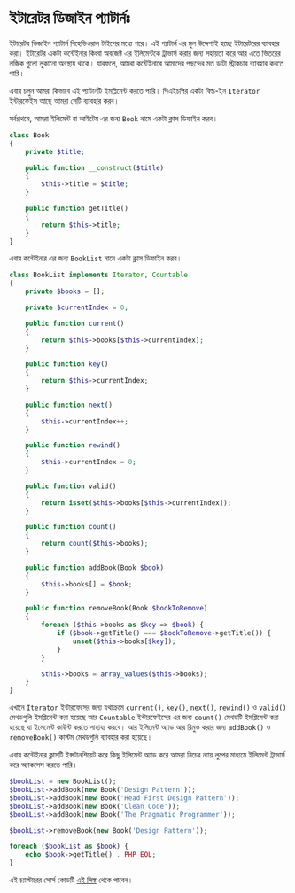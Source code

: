 # ইটারেটর ডিজাইন প্যাটার্নঃ

ইটারেটর ডিজাইন প্যাটার্ন বিহেভিওরাল টাইপের মধ্যে পরে।
এই প্যাটার্ন এর মুল উদ্দেশ্যই হচ্ছে ইটারেটরের ব্যাবহার করা।
ইটারেটর একটা কন্টেইনার কিংবা অবজেক্ট এর ইলিমেন্টকে ট্রাভার্স করার জন্য সহায়তা করে আর এতে ভিতরের লজিক গুলো লুকানো অবস্থায় থাকে।
যারফলে, আমরা কন্টেইনারে আমাদের পছন্দের মত ডাটা স্ট্রাকচার ব্যাবহার করতে পারি।

এবার চলুন আমরা কিভাবে এই প্যাটার্নটি ইমপ্লিমেন্ট করতে পারি।
পিএইচপির একটা বিল্ড-ইন `Iterator` ইন্টারফেইস আছে আমরা সেটি ব্যাবহার করব।

সর্বপ্রথমে, আমরা ইলিমেন্ট বা আইটেম এর জন্য `Book` নামে একটা ক্লাস ডিফাইন করব।

```php
class Book
{
    private $title;

    public function __construct($title)
    {
        $this->title = $title;
    }

    public function getTitle()
    {
        return $this->title;
    }
}
```

এবার কন্টেইনার এর জন্য `BookList` নামে একটা ক্লাস ডিফাইন করব।

```php
class BookList implements Iterator, Countable
{
    private $books = [];

    private $currentIndex = 0;

    public function current()
    {
        return $this->books[$this->currentIndex];
    }

    public function key()
    {
        return $this->currentIndex;
    }

    public function next()
    {
        $this->currentIndex++;
    }

    public function rewind()
    {
        $this->currentIndex = 0;
    }

    public function valid()
    {
        return isset($this->books[$this->currentIndex]);
    }

    public function count()
    {
        return count($this->books);
    }

    public function addBook(Book $book)
    {
        $this->books[] = $book;
    }

    public function removeBook(Book $bookToRemove)
    {
        foreach ($this->books as $key => $book) {
            if ($book->getTitle() === $bookToRemove->getTitle()) {
                unset($this->books[$key]);
            }
        }

        $this->books = array_values($this->books);
    }
}
```

এখানে `Iterator` ইন্টারফেসের জন্য যথাক্রমে `current()`, `key()`, `next()`, `rewind()` ও `valid()` মেথডগুলি ইমপ্লিমেন্ট করা হয়েছে আর `Countable` ইন্টারফেইসের এর জন্য  `count()` মেথডটি ইমপ্লিমেন্ট করা হয়েছে যা ইলেমেন্ট কাউন্ট করতে সাহায্য করবে। আর ইলিমেন্ট অ্যাড আর রিমুভ করার জন্য `addBook()` ও `removeBook()` কাস্টম মেথডগুলি ব্যাবহার করা হয়েছে।

এবার কন্টেইনার ক্লাসটি ইন্সটানশিয়েট করে কিছু ইলিমেন্ট অ্যাড করে আমরা নিচের ন্যায় লুপের মাধ্যমে ইলিমেন্ট ট্রাভার্স করে অ্যাকসেস করতে পারি।

```php
$bookList = new BookList();
$bookList->addBook(new Book('Design Pattern'));
$bookList->addBook(new Book('Head First Design Pattern'));
$bookList->addBook(new Book('Clean Code'));
$bookList->addBook(new Book('The Pragmatic Programmer'));

$bookList->removeBook(new Book('Design Pattern'));

foreach ($bookList as $book) {
    echo $book->getTitle() . PHP_EOL;
}
```

এই চ্যাপ্টারের সোর্স কোডটি [এই লিঙ্ক](https://github.com/sohelamin/php-design-patterns) থেকে পাবেন।

